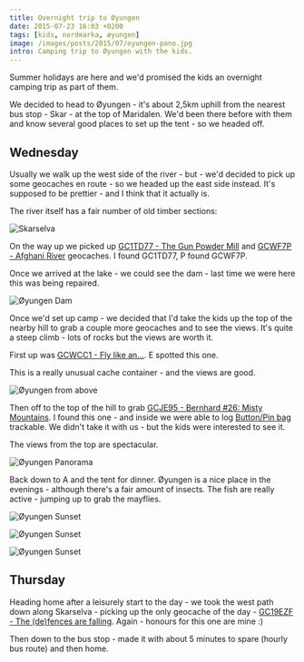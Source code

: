 ```yaml
---
title: Overnight trip to Øyungen
date: 2015-07-23 16:03 +0200
tags: [kids, nordmarka, øyungen]
image: /images/posts/2015/07/oyungen-pano.jpg
intro: Camping trip to Øyungen with the kids.
---
```


Summer holidays are here and we'd promised the kids an overnight camping trip as part of them.

We decided to head to Øyungen - it's about 2,5km uphill from the nearest bus stop - Skar - at the top of Maridalen. We'd been there before with them and know several good places to set up the tent - so we headed off.

## Wednesday

Usually we walk up the west side of the river - but - we'd decided to pick up some geocaches en route - so we headed up the east side instead. It's supposed to be prettier - and I think that it actually is.

The river itself has a fair number of old timber sections:

![Skarselva](/images/posts/2015/07/river.jpg)

On the way up we picked up [GC1TD77 - The Gun Powder Mill](http://coord.info/GC1TD77) and [GCWF7P - Afghani River](http://coord.info/GCWF7P) geocaches. I found GC1TD77, P found GCWF7P.

Once we arrived at the lake - we could see the dam - last time we were here this was being repaired.

![Øyungen Dam](/images/posts/2015/07/oyungen-dam.jpg)

Once we'd set up camp - we decided that I'd take the kids up the top of the nearby hill to grab a couple more geocaches and to see the views. It's quite a steep climb - lots of rocks but the views are worth it.

First up was [GCWCC1 - Fly like an...](http://coord.info/GCWCC1). E spotted this one.

This is a really unusual cache container - and the views are good.

![Øyungen from above](/images/posts/2015/07/oyungen-view.jpg)

Then off to the top of the hill to grab [GCJE95 - Bernhard #26: Misty Mountains](http://coord.info/GCJE95). I found this one - and inside we were able to log [Button/Pin bag](http://coord.info/TB2T0G1) trackable. We didn't take it with us - but the kids were interested to see it.

The views from the top are spectacular.

![Øyungen Panorama](/images/posts/2015/07/oyungen-pano.jpg)

Back down to A and the tent for dinner. Øyungen is a nice place in the evenings - although there's a fair amount of insects. The fish are really active - jumping up to grab the mayflies.

![Øyungen Sunset](/images/posts/2015/07/oyungen-sunset1.jpg)

![Øyungen Sunset](/images/posts/2015/07/oyungen-sunset2.jpg)

![Øyungen Sunset](/images/posts/2015/07/oyungen-sunset3.jpg)

## Thursday

Heading home after a leisurely start to the day - we took the west path down along Skarselva - picking up the only geocache of the day - [GC19EZF - The (de)fences are falling](http://coord.info/GC19EZF). Again - honours for this one are mine :)

Then down to the bus stop - made it with about 5 minutes to spare (hourly bus route) and then home.
